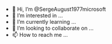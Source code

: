 - 👋 Hi, I’m @SergeAugust1977microsoft
- 👀 I’m interested in ...
- 🌱 I’m currently learning ...
- 💞️ I’m looking to collaborate on ...
- 📫 How to reach me ...

<!---
SergeAugust1977microsoft/SergeAugust1977microsoft is a ✨ special ✨ repository because its `README.md` (this file) appears on your GitHub profile.
You can click the Preview link to take a look at your changes.
--->
